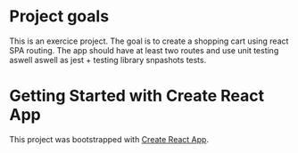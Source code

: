 # Project goals
This is an exercice project. The goal is to create a shopping cart using react SPA routing.
The app should have at least two routes and use unit testing aswell aswell as jest + testing library snpashots tests.


# Getting Started with Create React App

This project was bootstrapped with [Create React App](https://github.com/facebook/create-react-app).
